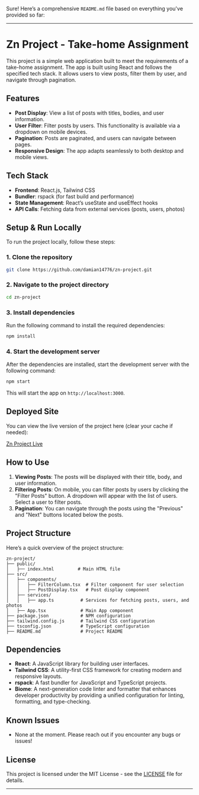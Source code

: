 Sure! Here’s a comprehensive `README.md` file based on everything you've provided so far:

---

# Zn Project - Take-home Assignment

This project is a simple web application built to meet the requirements of a take-home assignment. The app is built using React and follows the specified tech stack. It allows users to view posts, filter them by user, and navigate through pagination.

## Features

- **Post Display**: View a list of posts with titles, bodies, and user information.
- **User Filter**: Filter posts by users. This functionality is available via a dropdown on mobile devices.
- **Pagination**: Posts are paginated, and users can navigate between pages.
- **Responsive Design**: The app adapts seamlessly to both desktop and mobile views.

## Tech Stack

- **Frontend**: React.js, Tailwind CSS
- **Bundler**: rspack (for fast build and performance)
- **State Management**: React’s useState and useEffect hooks
- **API Calls**: Fetching data from external services (posts, users, photos)

## Setup & Run Locally

To run the project locally, follow these steps:

### 1. Clone the repository

```bash
git clone https://github.com/damian14776/zn-project.git
```

### 2. Navigate to the project directory

```bash
cd zn-project
```

### 3. Install dependencies

Run the following command to install the required dependencies:

```bash
npm install
```

### 4. Start the development server

After the dependencies are installed, start the development server with the following command:

```bash
npm start
```

This will start the app on `http://localhost:3000`.

## Deployed Site

You can view the live version of the project here (clear your cache if needed):

[Zn Project Live](https://damian14776.github.io/zn-project/)

## How to Use

1. **Viewing Posts**: The posts will be displayed with their title, body, and user information.
2. **Filtering Posts**: On mobile, you can filter posts by users by clicking the "Filter Posts" button. A dropdown will appear with the list of users. Select a user to filter posts.
3. **Pagination**: You can navigate through the posts using the "Previous" and "Next" buttons located below the posts.

## Project Structure

Here’s a quick overview of the project structure:

```
zn-project/
├── public/
│   ├── index.html         # Main HTML file
├── src/
│   ├── components/
│   │   ├── FilterColumn.tsx  # Filter component for user selection
│   │   ├── PostDisplay.tsx   # Post display component
│   ├── services/
│   │   ├── app.ts          # Services for fetching posts, users, and photos
│   ├── App.tsx             # Main App component
├── package.json            # NPM configuration
├── tailwind.config.js      # Tailwind CSS configuration
├── tsconfig.json           # TypeScript configuration
├── README.md               # Project README
```

## Dependencies

- **React**: A JavaScript library for building user interfaces.
- **Tailwind CSS**: A utility-first CSS framework for creating modern and responsive layouts.
- **rspack**: A fast bundler for JavaScript and TypeScript projects.
- **Biome**: A next-generation code linter and formatter that enhances developer productivity by providing a unified configuration for linting, formatting, and type-checking.

## Known Issues

- None at the moment. Please reach out if you encounter any bugs or issues!

## License

This project is licensed under the MIT License - see the [LICENSE](LICENSE) file for details.

---
